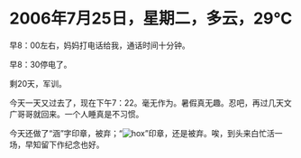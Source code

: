 # 2006年7月25日，星期二，多云，29℃

早8：00左右，妈妈打电话给我，通话时间十分钟。

早8：30停电了。

剩20天，军训。

今天一天又过去了，现在下午7：22。毫无作为。暑假真无趣。忍吧，再过几天文广哥哥就回来。一个人睡真是不习惯。

今天还做了“涵”字印章，被弃；“![hox](http://hoxily.com/favicon.ico)”印章，还是被弃。唉，到头来白忙活一场，早知留下作纪念也好。
